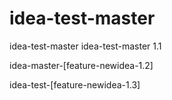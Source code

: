 # idea-test-master
idea-test-master
idea-test-master 1.1

idea-master-[feature-newidea-1.2]


idea-test-[feature-newidea-1.3]